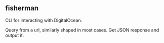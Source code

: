 fisherman
----------------

CLI for interacting with DigitalOcean.

Query from a url, similarly shaped in most cases.
Get JSON response and output it.


